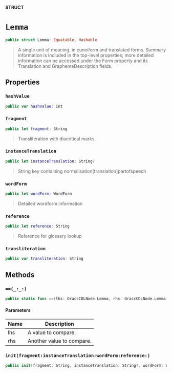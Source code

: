 **STRUCT**

# `Lemma`

```swift
public struct Lemma: Equatable, Hashable
```

> A single unit of meaning, in cuneiform and translated forms. Summary information is included in the top-level properties; more detailed information can be accessed under the Form property and its Translation and GraphemeDescription fields.

## Properties
### `hashValue`

```swift
public var hashValue: Int
```

### `fragment`

```swift
public let fragment: String
```

> Transliteration with diacritical marks.

### `instanceTranslation`

```swift
public let instanceTranslation: String?
```

> String key containing normalisation[translation]partofspeech

### `wordForm`

```swift
public let wordForm: WordForm
```

> Detailed wordform information

### `reference`

```swift
public let reference: String
```

> Reference for glossary lookup

### `transliteration`

```swift
public var transliteration: String
```

## Methods
### `==(_:_:)`

```swift
public static func ==(lhs: OraccCDLNode.Lemma, rhs: OraccCDLNode.Lemma) -> Bool
```

#### Parameters

| Name | Description |
| ---- | ----------- |
| lhs | A value to compare. |
| rhs | Another value to compare. |

### `init(fragment:instanceTranslation:wordForm:reference:)`

```swift
public init(fragment: String, instanceTranslation: String?, wordForm: WordForm, reference: String)
```
